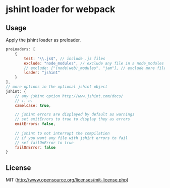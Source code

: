 # jshint loader for webpack

## Usage

Apply the jshint loader as preloader.

``` javascript
preLoaders: [
	{
		test: "\\.js$", // include .js files
		exclude: "node_modules", // exclude any file in a node_modules folder
		// exclude: ["(node|web)_modules", "jam"], // exclude more files
		loader: "jshint"
	}
],
// more options in the optional jshint object
jshint: {
	// any jshint option http://www.jshint.com/docs/
	// i. e.
	camelcase: true,

	// jshint errors are displayed by default as warnings
	// set emitErrors to true to display they as errors
	emitErrors: false,
	
	// jshint to not interrupt the compilation
	// if you want any file with jshint errors to fail
	// set failOnError to true
	failOnError: false
}
```

## License

MIT (http://www.opensource.org/licenses/mit-license.php)
